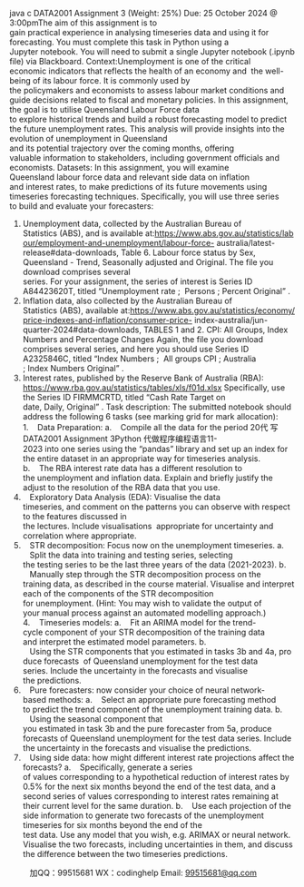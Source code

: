 java c
DATA2001 Assignment 3 (Weight: 25%)
Due: 25 October 2024 @ 3:00pmThe aim of this assignment is to gain practical experience in analysing timeseries data and using it for forecasting. You must complete this task in Python using a Jupyter notebook. You will need to submit a single Jupyter notebook (.ipynb file) via Blackboard.
Context:Unemployment is one of the critical economic indicators that reflects the health of an economy and  the well-being of its labour force. It is commonly used by the policymakers and economists to assess labour market conditions and guide decisions related to fiscal and monetary policies.
In this assignment, the goal is to utilise Queensland Labour Force data to explore historical trends and build a robust forecasting model to predict the future unemployment rates. This analysis will provide insights into the evolution of unemployment in Queensland and its potential trajectory over the coming months, offering valuable information to stakeholders, including government officials and economists.
Datasets: In this assignment, you will examine Queensland labour force data and relevant side data on inflation and interest rates, to make predictions of its future movements using timeseries forecasting techniques. Specifically, you will use three series to build and evaluate your forecasters:
1. Unemployment data, collected by the Australian Bureau of Statistics (ABS), and is available at:https://www.abs.gov.au/statistics/labour/employment-and-unemployment/labour-force- australia/latest-release#data-downloads, Table 6. Labour force status by Sex, Queensland - Trend, Seasonally adjusted and Original.
The file you download comprises several series. For your assignment, the series of interest is Series ID A84423620T, titled “Unemployment rate ;  Persons ; Percent Original” .
2. Inflation data, also collected by the Australian Bureau of Statistics (ABS), available at:https://www.abs.gov.au/statistics/economy/price-indexes-and-inflation/consumer-price- index-australia/jun-quarter-2024#data-downloads, TABLES 1 and 2. CPI: All Groups, Index
Numbers and Percentage Changes
Again, the file you download comprises several series, and here you should use Series ID A2325846C, titled “Index Numbers ;  All groups CPI ; Australia ; Index Numbers Original” .
3. Interest rates, published by the Reserve Bank of Australia (RBA):
https://www.rba.gov.au/statistics/tables/xls/f01d.xlsx
Specifically, use the Series ID FIRMMCRTD, titled “Cash Rate Target on date, Daily, Original” .
Task description:
The submitted notebook should address the following 6 tasks (see marking grid for mark allocation):
1.    Data Preparation:
a.    Compile all the data for the period 20代 写DATA2001 Assignment 3Python
代做程序编程语言11-2023 into one series using the “pandas” library and set up an index for the entire dataset in an appropriate way for timeseries analysis.
b.    The RBA interest rate data has a different resolution to the unemployment and
inflation data. Explain and briefly justify the adjust to the resolution of the RBA data that you use.
2.    Exploratory Data Analysis (EDA): Visualise the data timeseries, and comment on the patterns you can observe with respect to the features discussed in the lectures. Include visualisations  appropriate for uncertainty and correlation where appropriate.
3.    STR decomposition: Focus now on the unemployment timeseries.
a.    Split the data into training and testing series, selecting the testing series to be the last three years of the data (2021-2023).
b.    Manually step through the STR decomposition process on the training data, as
described in the course material. Visualise and interpret each of the components of the STR decomposition for unemployment. (Hint: You may wish to validate the output of your manual process against an automated modelling approach.)
4.    Timeseries models:
a.    Fit an ARIMA model for the trend-cycle component of your STR decomposition of the training data and interpret the estimated model parameters.
b.    Using the STR components that you estimated in tasks 3b and 4a, produce forecasts  of Queensland unemployment for the test data series. Include the uncertainty in the forecasts and visualise the predictions.
5.    Pure forecasters: now consider your choice of neural network-based methods:
a.    Select an appropriate pure forecasting method to predict the trend component of the unemployment training data.
b.    Using the seasonal component that you estimated in task 3b and the pure forecaster from 5a, produce forecasts of Queensland unemployment for the test data series.
Include the uncertainty in the forecasts and visualise the predictions.
6.    Using side data: how might different interest rate projections affect the forecasts?
a.    Specifically, generate a series of values corresponding to a hypothetical reduction of interest rates by 0.5% for the next six months beyond the end of the test data, and a second series of values corresponding to interest rates remaining at their current level for the same duration.
b.    Use each projection of the side information to generate two forecasts of the
unemployment timeseries for six months beyond the end of the test data. Use any model that you wish, e.g. ARIMAX or neural network. Visualise the two forecasts, including uncertainties in them, and discuss the difference between the two timeseries predictions.

         
加QQ：99515681  WX：codinghelp  Email: 99515681@qq.com
